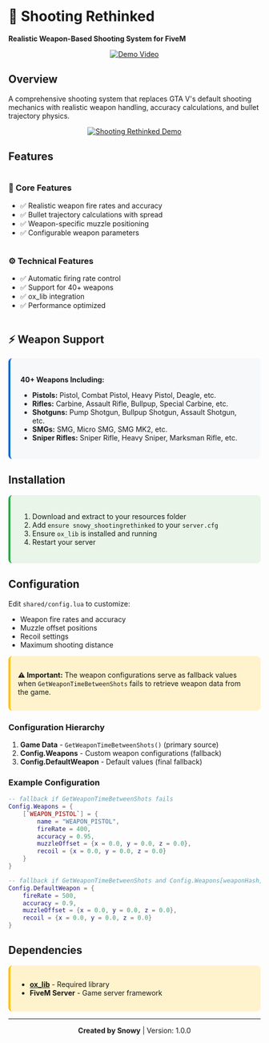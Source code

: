 # 🎯 Shooting Rethinked

**Realistic Weapon-Based Shooting System for FiveM**

<div align="center">

[![Demo Video](https://img.shields.io/badge/Watch-Demo%20Video-red?style=for-the-badge&logo=youtube)](https://youtu.be/swdBPs5nA0o)

</div>

## Overview

A comprehensive shooting system that replaces GTA V's default shooting mechanics with realistic weapon handling, accuracy calculations, and bullet trajectory physics.

<div align="center">

[![Shooting Rethinked Demo](https://img.youtube.com/vi/swdBPs5nA0o/maxresdefault.jpg)](https://youtu.be/swdBPs5nA0o)

</div>

## Features

<div style="display: flex; justify-content: space-between; flex-wrap: wrap;">

<div style="flex: 1; min-width: 300px;">

### 🎯 Core Features
- ✅ Realistic weapon fire rates and accuracy
- ✅ Bullet trajectory calculations with spread
- ✅ Weapon-specific muzzle positioning
- ✅ Configurable weapon parameters

</div>

<div style="flex: 1; min-width: 300px;">

### ⚙️ Technical Features
- ✅ Automatic firing rate control
- ✅ Support for 40+ weapons
- ✅ ox_lib integration
- ✅ Performance optimized

</div>

</div>

## ⚡ Weapon Support

<div style="background: #f6f8fa; padding: 20px; border-radius: 8px; border-left: 4px solid #0366d6;">

**40+ Weapons Including:**
- **Pistols:** Pistol, Combat Pistol, Heavy Pistol, Deagle, etc.
- **Rifles:** Carbine, Assault Rifle, Bullpup, Special Carbine, etc.
- **Shotguns:** Pump Shotgun, Bullpup Shotgun, Assault Shotgun, etc.
- **SMGs:** SMG, Micro SMG, SMG MK2, etc.
- **Sniper Rifles:** Sniper Rifle, Heavy Sniper, Marksman Rifle, etc.

</div>

## Installation

<div style="background: #e8f5e8; padding: 20px; border-radius: 8px; border-left: 4px solid #28a745;">

1. Download and extract to your resources folder
2. Add `ensure snowy_shootingrethinked` to your `server.cfg`
3. Ensure `ox_lib` is installed and running
4. Restart your server

</div>

## Configuration

Edit `shared/config.lua` to customize:

- Weapon fire rates and accuracy
- Muzzle offset positions
- Recoil settings
- Maximum shooting distance

<div style="background: #fff3cd; padding: 15px; border-radius: 8px; border-left: 4px solid #ffc107;">

**⚠️ Important:** The weapon configurations serve as fallback values when `GetWeaponTimeBetweenShots` fails to retrieve weapon data from the game.

</div>

### Configuration Hierarchy

1. **Game Data** - `GetWeaponTimeBetweenShots()` (primary source)
2. **Config.Weapons** - Custom weapon configurations (fallback)
3. **Config.DefaultWeapon** - Default values (final fallback)

### Example Configuration

```lua
-- fallback if GetWeaponTimeBetweenShots fails
Config.Weapons = {
    [`WEAPON_PISTOL`] = {
        name = "WEAPON_PISTOL",
        fireRate = 400,
        accuracy = 0.95,
        muzzleOffset = {x = 0.0, y = 0.0, z = 0.0},
        recoil = {x = 0.0, y = 0.0, z = 0.0}
    }
}

-- fallback if GetWeaponTimeBetweenShots and Config.Weapons[weaponHash] fails
Config.DefaultWeapon = {
    fireRate = 500,
    accuracy = 0.9,
    muzzleOffset = {x = 0.0, y = 0.0, z = 0.0},
    recoil = {x = 0.0, y = 0.0, z = 0.0}
}
```

## Dependencies

<div style="background: #fff3cd; padding: 15px; border-radius: 8px; border-left: 4px solid #ffc107;">

- **[ox_lib](https://github.com/overextended/ox_lib)** - Required library
- **FiveM Server** - Game server framework

</div>

---

<div align="center">

**Created by Snowy** | Version: 1.0.0

</div>
